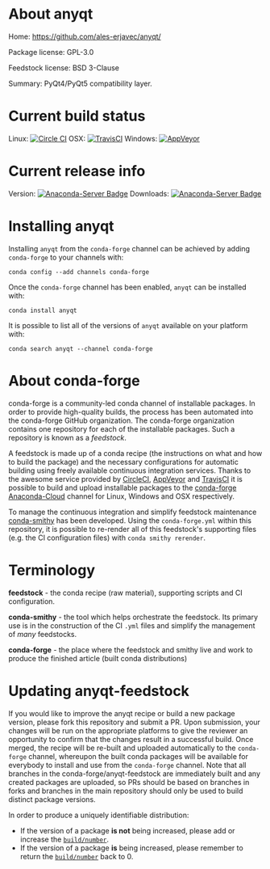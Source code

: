 About anyqt
===========

Home: https://github.com/ales-erjavec/anyqt/

Package license: GPL-3.0

Feedstock license: BSD 3-Clause

Summary: PyQt4/PyQt5 compatibility layer.



Current build status
====================

Linux: [![Circle CI](https://circleci.com/gh/conda-forge/anyqt-feedstock.svg?style=shield)](https://circleci.com/gh/conda-forge/anyqt-feedstock)
OSX: [![TravisCI](https://travis-ci.org/conda-forge/anyqt-feedstock.svg?branch=master)](https://travis-ci.org/conda-forge/anyqt-feedstock)
Windows: [![AppVeyor](https://ci.appveyor.com/api/projects/status/github/conda-forge/anyqt-feedstock?svg=True)](https://ci.appveyor.com/project/conda-forge/anyqt-feedstock/branch/master)

Current release info
====================
Version: [![Anaconda-Server Badge](https://anaconda.org/conda-forge/anyqt/badges/version.svg)](https://anaconda.org/conda-forge/anyqt)
Downloads: [![Anaconda-Server Badge](https://anaconda.org/conda-forge/anyqt/badges/downloads.svg)](https://anaconda.org/conda-forge/anyqt)

Installing anyqt
================

Installing `anyqt` from the `conda-forge` channel can be achieved by adding `conda-forge` to your channels with:

```
conda config --add channels conda-forge
```

Once the `conda-forge` channel has been enabled, `anyqt` can be installed with:

```
conda install anyqt
```

It is possible to list all of the versions of `anyqt` available on your platform with:

```
conda search anyqt --channel conda-forge
```


About conda-forge
=================

conda-forge is a community-led conda channel of installable packages.
In order to provide high-quality builds, the process has been automated into the
conda-forge GitHub organization. The conda-forge organization contains one repository
for each of the installable packages. Such a repository is known as a *feedstock*.

A feedstock is made up of a conda recipe (the instructions on what and how to build
the package) and the necessary configurations for automatic building using freely
available continuous integration services. Thanks to the awesome service provided by
[CircleCI](https://circleci.com/), [AppVeyor](http://www.appveyor.com/)
and [TravisCI](https://travis-ci.org/) it is possible to build and upload installable
packages to the [conda-forge](https://anaconda.org/conda-forge)
[Anaconda-Cloud](http://docs.anaconda.org/) channel for Linux, Windows and OSX respectively.

To manage the continuous integration and simplify feedstock maintenance
[conda-smithy](http://github.com/conda-forge/conda-smithy) has been developed.
Using the ``conda-forge.yml`` within this repository, it is possible to re-render all of
this feedstock's supporting files (e.g. the CI configuration files) with ``conda smithy rerender``.


Terminology
===========

**feedstock** - the conda recipe (raw material), supporting scripts and CI configuration.

**conda-smithy** - the tool which helps orchestrate the feedstock.
                   Its primary use is in the construction of the CI ``.yml`` files
                   and simplify the management of *many* feedstocks.

**conda-forge** - the place where the feedstock and smithy live and work to
                  produce the finished article (built conda distributions)


Updating anyqt-feedstock
========================

If you would like to improve the anyqt recipe or build a new
package version, please fork this repository and submit a PR. Upon submission,
your changes will be run on the appropriate platforms to give the reviewer an
opportunity to confirm that the changes result in a successful build. Once
merged, the recipe will be re-built and uploaded automatically to the
`conda-forge` channel, whereupon the built conda packages will be available for
everybody to install and use from the `conda-forge` channel.
Note that all branches in the conda-forge/anyqt-feedstock are
immediately built and any created packages are uploaded, so PRs should be based
on branches in forks and branches in the main repository should only be used to
build distinct package versions.

In order to produce a uniquely identifiable distribution:
 * If the version of a package **is not** being increased, please add or increase
   the [``build/number``](http://conda.pydata.org/docs/building/meta-yaml.html#build-number-and-string).
 * If the version of a package **is** being increased, please remember to return
   the [``build/number``](http://conda.pydata.org/docs/building/meta-yaml.html#build-number-and-string)
   back to 0.
